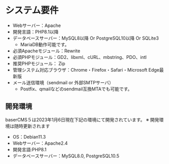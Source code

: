 # システム要件

- Webサーバー：Apache
- 開発言語：PHP8.1以降　　　　　　　
- データベースサーバー：MySQL8以降 Or PostgreSQL10以降 Or SQLite3
  - MariaDB動作可能です。
- 必須Apacheモジュール：Rewrite
- 必須PHPモジュール：GD2、libxml、cURL、mbstring、PDO、intl
- 推奨PHPモジュール： Zip
- 管理システム対応ブラウザ：Chrome・Firefox・Safari・Microsoft Edge最新版
- メール送信環境（sendmail or 外部SMTPサーバ）
  - Postfix、qmailなどのsendmail互換MTAでも可能です。

## 開発環境
baserCMS５は2023年1月6日現在下記の環境にて開発されています。
※ 開発環境は随時更新されます

- OS：Debian11.3
- Webサーバー：Apache2.4
- 開発言語:PHP8.1
- データベースサーバー：MySQL8.0, PostgreSQL10.5